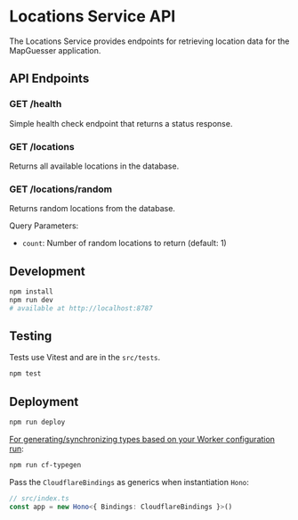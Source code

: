# Locations Service API

The Locations Service provides endpoints for retrieving location data for the MapGuesser application.

## API Endpoints

### GET /health
Simple health check endpoint that returns a status response.

### GET /locations
Returns all available locations in the database.

### GET /locations/random
Returns random locations from the database.

Query Parameters:
- `count`: Number of random locations to return (default: 1)

## Development

```bash
npm install
npm run dev
# available at http://localhost:8787
```

## Testing

Tests use Vitest and are in the `src/tests`.

```bash
npm test
```

## Deployment

```bash
npm run deploy
```

[For generating/synchronizing types based on your Worker configuration run](https://developers.cloudflare.com/workers/wrangler/commands/#types):

```bash
npm run cf-typegen
```

Pass the `CloudflareBindings` as generics when instantiation `Hono`:

```ts
// src/index.ts
const app = new Hono<{ Bindings: CloudflareBindings }>()
```
